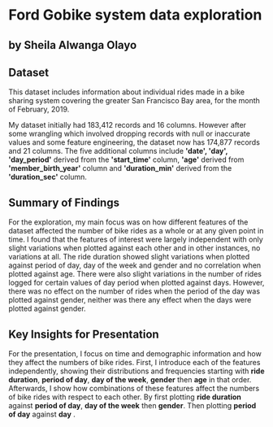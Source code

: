 
# Ford Gobike system data exploration
## by Sheila Alwanga Olayo


## Dataset

This dataset includes information about individual rides made in a bike sharing system covering the greater San Francisco Bay area, for the month of February, 2019.

My dataset initially had 183,412 records and 16 columns. However after some wrangling which involved dropping records with null or inaccurate values and some feature engineering, the dataset now has 174,877 records and 21 columns. The five additional columns include **'date', 'day', 'day_period'** derived from the **'start_time'** column, **'age'** derived from **'member_birth_year'** column and **'duration_min'** derived from the **'duration_sec'** column.


## Summary of Findings

For the exploration, my main focus was on how different features of the dataset affected the number of bike rides as a whole or at any given point in time.
I found that the features of interest were largely independent with only slight variations when plotted against each other and in other instances, no variations at all. 
The ride duration showed slight variations when plotted against period of day, day of the week and gender and no correlation when plotted against age.
There were also slight variations in the number of rides logged for certain values of day period when plotted against days. However, there was no effect on the number of rides when the period of the day was plotted against gender, neither was there any effect when the days were plotted against gender.

## Key Insights for Presentation

For the presentation, I focus on time and demographic information and how they affect the numbers of bike rides. First, I introduce each of the features independently, showing their distributions and frequencies starting with **ride duration**, **period of day**, **day of the week**, **gender** then **age** in that order.
Afterwards, I show how combinations of these features affect the numbers of bike rides with respect to each other. By first  plotting **ride duration** against **period of day**, **day of the week** then **gender**. Then plotting **period of day** against **day** .
